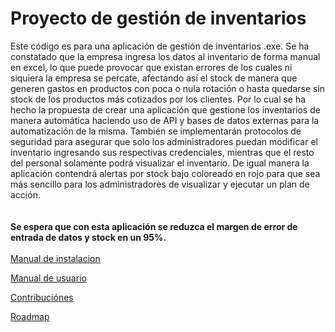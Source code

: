 # Proyecto de gestión de inventarios 
Este código es para una aplicación de gestión de inventarios .exe. Se ha constatado que la empresa ingresa los datos al inventario de forma manual en excel, lo que puede provocar que existan errores de los cuales ni siquiera la empresa se percate, afectando así el stock de manera que generen gastos en productos con poca o nula rotación o hasta quedarse sin stock de los productos más cotizados por los clientes. Por lo cual se ha hecho la propuesta de crear una aplicación que gestione los inventarios de manera automática haciendo uso de API y bases de datos externas para la automatización de la misma. También se implementarán protocolos de seguridad para asegurar que solo los administradores puedan modificar el inventario ingresando sus respectivas credenciales, mientras que el resto del personal solamente podrá visualizar el inventario. De igual manera la aplicación contendrá alertas por stock bajo coloreado en rojo para que sea más sencillo para los administradores de visualizar y ejecutar un plan de acción.\
\
\
**Se espera que con esta aplicación se reduzca el margen de error de entrada de datos y stock en un 95%.**
\
\
[Manual de instalacion](https://github.com/Zeb-x/Proyecto-de-inventarios/wiki/Manual-de-instalaci%C3%B3n)

[Manual de usuario](https://github.com/Zeb-x/Proyecto-de-inventarios/wiki/Manual-de-usuario)

[Contribuciónes](https://github.com/Zeb-x/Proyecto-de-inventarios/wiki/Contribuciones)

[Roadmap](https://trello.com/b/cnXgfCd8/roadman)
